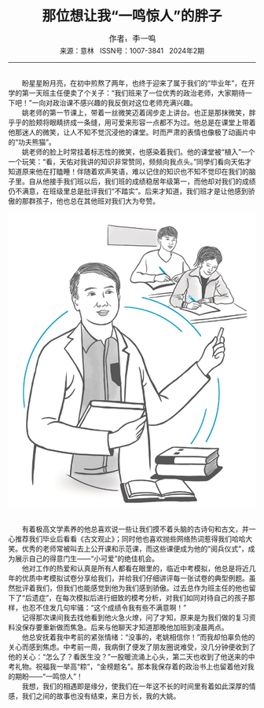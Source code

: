 # <center>那位想让我“一鸣惊人”的胖子</center>

<div align=center><img src="https://raw.githubusercontent.com/leaguecn/magazines/main/img_authors/%25d7%25f7%25d5%25df%25a3%25ba%25c0%25ee%25d2%25bb%25c3%25f9.jpg"></div>

<center>来源：意林   ISSN号：1007-3841   2024年2期</center>

* * *

<br>　　盼星星盼月亮，在初中煎熬了两年，也终于迎来了属于我们的“毕业年”，在开学的第一天班主任便卖了个关子：“我们班来了一位优秀的政治老师，大家期待一下吧！”一向对政治课不感兴趣的我反倒对这位老师充满兴趣。  
　　姚老师的第一节课上，带着一丝微笑迈着阔步走上讲台。也正是那抹微笑，胖乎乎的脸颊将眼睛挤成一条缝，用可爱来形容一点都不为过。他总是在课堂上带着他那迷人的微笑，让人不知不觉沉浸他的课堂。时而严肃的表情也像极了动画片中的“功夫熊猫”。  
　　姚老师的脸上时常挂着标志性的微笑，也感染着我们。他的课堂被“植入”一个一个玩笑：“看，天佑对我讲的知识非常赞同，频频向我点头。”同學们看向天佑才知道原来他在打瞌睡！伴随着欢声笑语，难以记住的知识也不知不觉印在我们的脑子里。自从他接手我们班以后，我们班的成绩稳居年级第一，而他却对我们的成绩仍不满意，在班级里总是批评我们“不踏实”。后来才知道，我们班才是让他感到骄傲的那群孩子，他也总在其他班对我们大为夸赞。

![](https://raw.githubusercontent.com/leaguecn/magazines/main/img/yili20240262-1-l.jpg)

  
<br>　　有着极高文学素养的他总喜欢说一些让我们摸不着头脑的古诗句和古文，并一心推荐我们毕业后看看《古文观止》；同时他也喜欢抛些网络热词惹得我们哈哈大笑。优秀的老师常被叫去上公开课和示范课，而这些课便成为他的“阅兵仪式”，成为展示自己的得意门生——“小可爱”的绝佳机会。  
　　他对工作的热爱和认真是所有人都看在眼里的，临近中考模拟，他总是将近几年的优质中考模拟试卷分享给我们，并给我们仔细讲评每一张试卷的典型例题。虽然批评着我们，但我们也能感觉到他为我们感到骄傲。过去总作为班主任的他也留下了“后遗症”，在每次模拟后进行细致的模考分析，对我们如同对待自己的孩子那样，也忍不住发几句牢骚：“这个成绩令我有些不满意啊！”  
　　记得那次课间我去找他看到他火急火燎，问了才知，原来是为我们做的复习资料没保存要重新做而焦急。后来与他聊天才知道那晚他加班到凌晨两点。  
　　他总安抚着我中考前的紧张情绪：“没事的，老姚相信你！”而我却怕辜负他的关心而感到焦虑。中考前一周，我病倒了便发了朋友圈说难受，没几分钟便收到了他的关心：“怎么了？看医生没？”一股暖流涌上心头，第二天也收到了他送来的中考礼物。祝福我一举高“粽”，“金榜题名”。那本我保存着的政治书上也留着他对我的期盼——“一鸣惊人”！  
　　我想，我们的相遇即是缘分，使我们在一年这不长的时间里有着如此深厚的情感，我们之间的故事也没有结束，来日方长，我的大姚。
